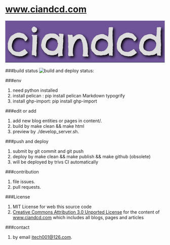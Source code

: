 # www.ciandcd.com

![logo](ciandcd.png)  

###build status
![build and deploy status:](https://travis-ci.org/ciandcd/ciandcd-web.svg?branch=master)

###env
1. need python installed
1. install pelican : pip install pelican Markdown typogrify
1. install ghp-import: pip install ghp-import

###edit or add
1. add new blog entities or pages in content/.
1. build by make clean && make html
1. preview by ./develop_server.sh.

###push and deploy
1. submit by git commit and git push
1. deploy by make clean && make publish && make github (obsolete)
1. will be deployed by trivs CI automatically

###contribution
1. file issues.
1. pull requests.

###License
1. MIT License for web this source code
1. [Creative Commons Attribution 3.0 Unported License](http://creativecommons.org/licenses/by/3.0/) for the content of www.ciandcd.com which includes all blogs, pages and articles 

###contact
1. by email itech001@126.com.

